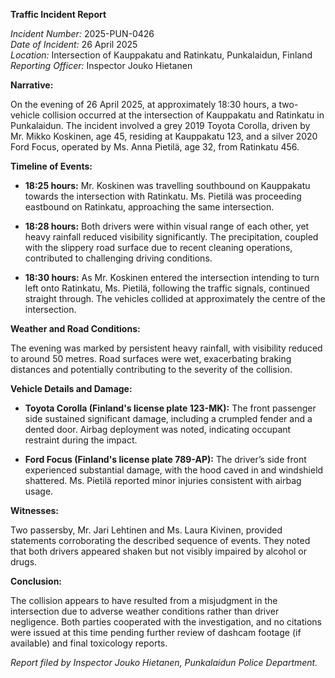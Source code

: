 **Traffic Incident Report**

*Incident Number:* 2025-PUN-0426  
*Date of Incident:* 26 April 2025  
*Location:* Intersection of Kauppakatu and Ratinkatu, Punkalaidun, Finland  
*Reporting Officer:* Inspector Jouko Hietanen  

**Narrative:**

On the evening of 26 April 2025, at approximately 18:30 hours, a two-vehicle collision occurred at the intersection of Kauppakatu and Ratinkatu in Punkalaidun. The incident involved a grey 2019 Toyota Corolla, driven by Mr. Mikko Koskinen, age 45, residing at Kauppakatu 123, and a silver 2020 Ford Focus, operated by Ms. Anna Pietilä, age 32, from Ratinkatu 456.

**Timeline of Events:**

- **18:25 hours:** Mr. Koskinen was travelling southbound on Kauppakatu towards the intersection with Ratinkatu. Ms. Pietilä was proceeding eastbound on Ratinkatu, approaching the same intersection.

- **18:28 hours:** Both drivers were within visual range of each other, yet heavy rainfall reduced visibility significantly. The precipitation, coupled with the slippery road surface due to recent cleaning operations, contributed to challenging driving conditions.

- **18:30 hours:** As Mr. Koskinen entered the intersection intending to turn left onto Ratinkatu, Ms. Pietilä, following the traffic signals, continued straight through. The vehicles collided at approximately the centre of the intersection.

**Weather and Road Conditions:**

The evening was marked by persistent heavy rainfall, with visibility reduced to around 50 metres. Road surfaces were wet, exacerbating braking distances and potentially contributing to the severity of the collision.

**Vehicle Details and Damage:**

- **Toyota Corolla (Finland's license plate 123-MK):** The front passenger side sustained significant damage, including a crumpled fender and a dented door. Airbag deployment was noted, indicating occupant restraint during the impact.

- **Ford Focus (Finland's license plate 789-AP):** The driver’s side front experienced substantial damage, with the hood caved in and windshield shattered. Ms. Pietilä reported minor injuries consistent with airbag usage.

**Witnesses:**

Two passersby, Mr. Jari Lehtinen and Ms. Laura Kivinen, provided statements corroborating the described sequence of events. They noted that both drivers appeared shaken but not visibly impaired by alcohol or drugs.

**Conclusion:**

The collision appears to have resulted from a misjudgment in the intersection due to adverse weather conditions rather than driver negligence. Both parties cooperated with the investigation, and no citations were issued at this time pending further review of dashcam footage (if available) and final toxicology reports.

*Report filed by Inspector Jouko Hietanen, Punkalaidun Police Department.*